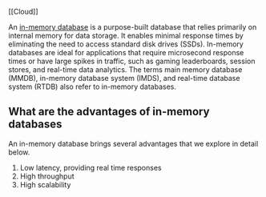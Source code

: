 [[Cloud]]

An [in-memory database](https://aws.amazon.com/memorydb/) is a purpose-built database that relies primarily on internal memory for data storage. It enables minimal response times by eliminating the need to access standard disk drives (SSDs). In-memory databases are ideal for applications that require microsecond response times or have large spikes in traffic, such as gaming leaderboards, session stores, and real-time data analytics. The terms main memory database (MMDB), in-memory database system (IMDS), and real-time database system (RTDB) also refer to in-memory databases.

## What are the advantages of in-memory databases

An in-memory database brings several advantages that we explore in detail below.

1. Low latency, providing real time responses
2. High throughput
3. High scalability

